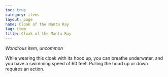 ```yaml
---
toc: true
category: items
layout: page
name: Cloak of the Manta Ray
tag: item
title: Cloak of the Manta Ray 
---
```

_Wondrous item, uncommon_ 

While wearing this cloak with its hood up, you can breathe underwater, and you have a swimming speed of 60 feet. Pulling the hood up or down requires an action. 
